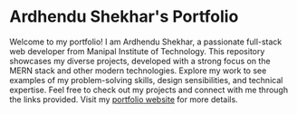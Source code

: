# Ardhendu Shekhar's Portfolio

Welcome to my portfolio! I am Ardhendu Shekhar, a passionate full-stack web developer from Manipal Institute of Technology. This repository showcases my diverse projects, developed with a strong focus on the MERN stack and other modern technologies. Explore my work to see examples of my problem-solving skills, design sensibilities, and technical expertise. Feel free to check out my projects and connect with me through the links provided. Visit my [portfolio website](https://ardhendu-portfolio.vercel.app/) for more details.